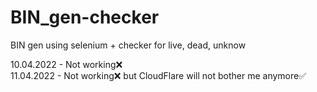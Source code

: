 # BIN_gen-checker
BIN gen using selenium + checker for live, dead, unknow

10.04.2022 - Not working❌<br />
11.04.2022 - Not working❌ but CloudFlare will not bother me anymore✅
